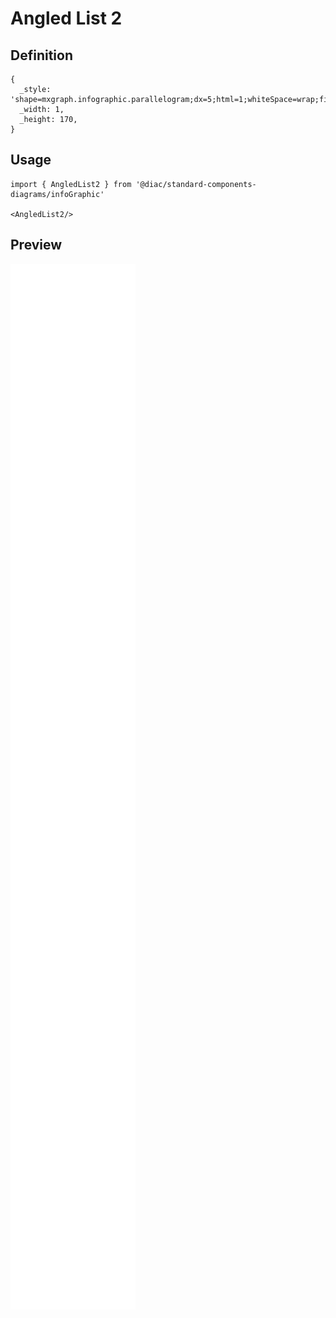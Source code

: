 # Angled List 2

## Definition

```
{
  _style: 'shape=mxgraph.infographic.parallelogram;dx=5;html=1;whiteSpace=wrap;fillColor=#64BBE2;strokeColor=none;shadow=0;fontSize=17;fontColor=#FFFFFF;align=left;spacingLeft=10;fontStyle=1;',
  _width: 1,
  _height: 170,
}
```

## Usage

```
import { AngledList2 } from '@diac/standard-components-diagrams/infoGraphic'

<AngledList2/>
```

## Preview

<img src="./angled-list-2.png" width="200"/>
